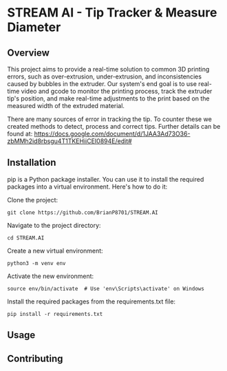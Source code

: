 # STREAM AI - Tip Tracker & Measure Diameter 
## Overview

This project aims to provide a real-time solution to common 3D printing errors, such as over-extrusion, under-extrusion, and inconsistencies caused by bubbles in the extruder. Our system's end goal is to use real-time video and gcode to monitor the printing process, track the extruder tip's position, and make real-time adjustments to the print based on the measured width of the extruded material.

There are many sources of error in tracking the tip. To counter these we created methods to detect, process and correct tips. Further details can be found at: https://docs.google.com/document/d/1JAA3Ad73O36-zbMMh2id8rbsgu4T1TKEHiiCEI0894E/edit#

## Installation
pip is a Python package installer. You can use it to install the required packages into a virtual environment. Here's how to do it:

Clone the project:
```
git clone https://github.com/BrianP8701/STREAM.AI
```

Navigate to the project directory:
```
cd STREAM.AI
```

Create a new virtual environment:
```
python3 -m venv env
```

Activate the new environment:
```
source env/bin/activate  # Use 'env\Scripts\activate' on Windows
```

Install the required packages from the requirements.txt file:
```
pip install -r requirements.txt
```

## Usage

## Contributing

